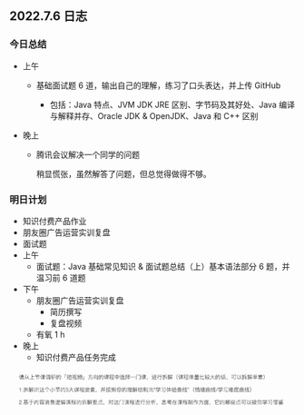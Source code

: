 ## 2022.7.6 日志

### 今日总结

- 上午

  - 基础面试题 6 道，输出自己的理解，练习了口头表达，并上传 GitHub 

    - 包括：Java 特点、JVM JDK JRE 区别、字节码及其好处、Java 编译与解释并存、Oracle JDK & OpenJDK、Java 和 C++ 区别

- 晚上

  - 腾讯会议解决一个同学的问题

    稍显慌张，虽然解答了问题，但总觉得做得不够。

### 明日计划

- 知识付费产品作业
- 朋友圈广告运营实训复盘
- 面试题
- 上午
  - 面试题：Java 基础常见知识 & 面试题总结（上）基本语法部分 6 题，并温习前 6 道题
- 下午
  - 朋友圈广告运营实训复盘
    - 简历撰写
    - 复盘视频
  - 有氧 1 h
- 晚上
  - 知识付费产品任务完成

![task](./pic/task.png)
